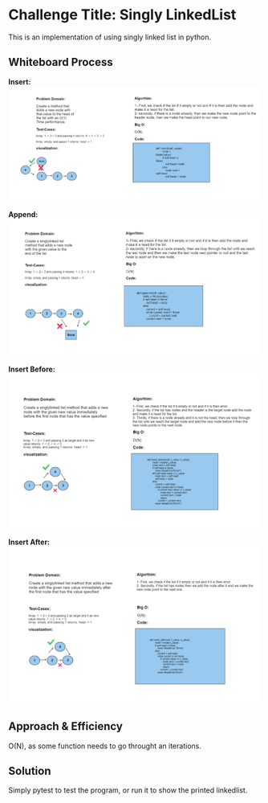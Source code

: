 # Challenge Title: Singly LinkedList
This is an implementation of using singly linked list in python.
## Whiteboard Process

**Insert:**
![Alt text](assets/insert.png)

**Append:**
![Alt text](assets/append.png)

**Insert Before:**
![Alt text](assets/insert%20before.png)

**Insert After:**
![Alt text](assets/array%20after.png)

## Approach & Efficiency
O(N), as some function needs to go throught an iterations.

## Solution
Simply pytest to test the program, or run it to show the printed linkedlist.